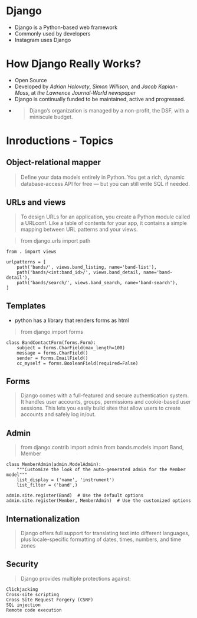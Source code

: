 # Django
- Django is a Python-based web framework
- Commonly used by developers
- Instagram uses Django


# How Django Really Works?
- Open Source 
- Developed by *Adrian Holovaty*, *Simon Willison*, and *Jacob Kaplan-Moss*, at *the Lawrence Journal-World newspaper*
- Django is continually funded to be maintained, active and progressed.
- > Django’s organization is managed by a non-profit, the DSF, with a miniscule budget. 


# Inroductions - Topics


## Object-relational mapper
> Deﬁne your data models entirely in Python. You get a rich, dynamic database-access API for free — but you can still write SQL if needed.

## URLs and views
> To design URLs for an application, you create a Python module called a URLconf. Like a table of contents for your app, it contains a simple mapping between URL patterns and your views.

>   from django.urls import path

    from . import views

    urlpatterns = [
        path('bands/', views.band_listing, name='band-list'),
        path('bands/<int:band_id>/', views.band_detail, name='band-detail'),
        path('bands/search/', views.band_search, name='band-search'),
    ]

## Templates
- python has a library that renders forms as html
> from django import forms

    class BandContactForm(forms.Form):
        subject = forms.CharField(max_length=100)
        message = forms.CharField()
        sender = forms.EmailField()
        cc_myself = forms.BooleanField(required=False)

## Forms
> Django comes with a full-featured and secure authentication system. It handles user accounts, groups, permissions and cookie-based user sessions. This lets you easily build sites that allow users to create accounts and safely log in/out.

## Admin
> from django.contrib import admin
    from bands.models import Band, Member

    class MemberAdmin(admin.ModelAdmin):
        """Customize the look of the auto-generated admin for the Member model"""
        list_display = ('name', 'instrument')
        list_filter = ('band',)

    admin.site.register(Band)  # Use the default options
    admin.site.register(Member, MemberAdmin)  # Use the customized options

## Internationalization
> Django offers full support for translating text into different languages, plus locale-specific formatting of dates, times, numbers, and time zones

## Security
> Django provides multiple protections against:

    Clickjacking
    Cross-site scripting
    Cross Site Request Forgery (CSRF)
    SQL injection
    Remote code execution